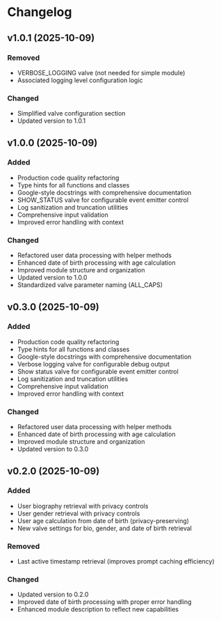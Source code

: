 # Changelog

## v1.0.1 (2025-10-09)

### Removed
- VERBOSE_LOGGING valve (not needed for simple module)
- Associated logging level configuration logic

### Changed
- Simplified valve configuration section
- Updated version to 1.0.1

## v1.0.0 (2025-10-09)

### Added
- Production code quality refactoring
- Type hints for all functions and classes
- Google-style docstrings with comprehensive documentation
- SHOW_STATUS valve for configurable event emitter control
- Log sanitization and truncation utilities
- Comprehensive input validation
- Improved error handling with context

### Changed
- Refactored user data processing with helper methods
- Enhanced date of birth processing with age calculation
- Improved module structure and organization
- Updated version to 1.0.0
- Standardized valve parameter naming (ALL_CAPS)

## v0.3.0 (2025-10-09)

### Added
- Production code quality refactoring
- Type hints for all functions and classes
- Google-style docstrings with comprehensive documentation
- Verbose logging valve for configurable debug output
- Show status valve for configurable event emitter control
- Log sanitization and truncation utilities
- Comprehensive input validation
- Improved error handling with context

### Changed
- Refactored user data processing with helper methods
- Enhanced date of birth processing with age calculation
- Improved module structure and organization
- Updated version to 0.3.0

## v0.2.0 (2025-10-09)

### Added
- User biography retrieval with privacy controls
- User gender retrieval with privacy controls
- User age calculation from date of birth (privacy-preserving)
- New valve settings for bio, gender, and date of birth retrieval

### Removed
- Last active timestamp retrieval (improves prompt caching efficiency)

### Changed
- Updated version to 0.2.0
- Improved date of birth processing with proper error handling
- Enhanced module description to reflect new capabilities